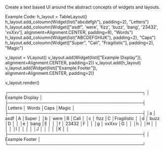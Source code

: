 Create a text based UI around the abstract concepts of widgets and layouts.

Example Code:
  h_layout = TableLayout()
  h_layout.add_coloumn(Widget(list("abcdefgh"), padding=2), "Letters")
  h_layout.add_coloumn(Widget(["asdf", 'were', 'fizz', 'buzz', 'bang', '23432', 'vxXxv'], alignment=Alignment.CENTER, padding=8), "Words")
  h_layout.add_coloumn(Widget(list("ABCDEFGHIJK"), padding=2), "Caps")
  h_layout.add_coloumn(Widget(["Super", "Cali", "Fragilistic"], padding=2), "Magic")

  v_layout = VLayout()
  v_layout.add(Widget(list(["Example Display"]), alignment=Alignment.CENTER, padding=2))
  v_layout.add(h_layout)
  v_layout.add(Widget(list(["Example Footer"]), alignment=Alignment.CENTER, padding=2))

  v_layout.render()

┌────────────────────────────────────────────┐
│              Example Display               │
├────────────────────────────────────────────┤
│Letters  │    Words    │Caps  │Magic        │
├────────────────────────────────────────────┤
│a        │    asdf     │A     │Super        │
│b        │    were     │B     │Cali         │
│c        │    fizz     │C     │Fragilistic  │
│d        │    buzz     │D     │             │
│e        │    bang     │E     │             │
│f        │    23432    │F     │             │
│g        │    vxXxv    │G     │             │
│h        │             │H     │             │
│         │             │I     │             │
│         │             │J     │             │
│         │             │K     │             │
├────────────────────────────────────────────┤
│               Example Footer               │
└────────────────────────────────────────────┘
